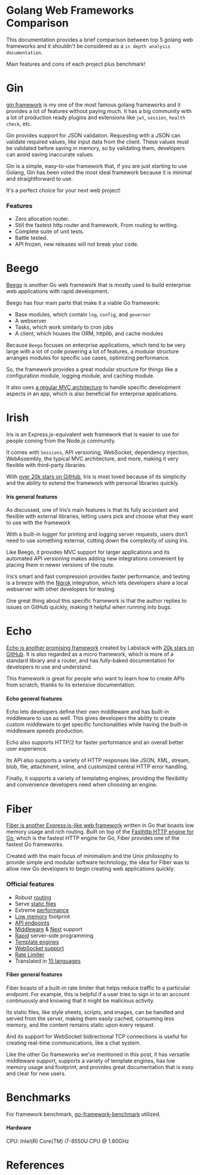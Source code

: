 # Golang Web Frameworks Comparison

This documentation provides a brief comparison between top 5 golang web frameworks and it 
shouldn't be considered as a `in depth analysis documentation`. 

Main features and cons of each project plus benchmark!


# Gin
[gin framework](https://github.com/gin-gonic/gin)  is my one of the most famous golang frameworks and it provides a lot of features without paying much.
It has a big community with a lot of production ready plugins and extensions like `jwt`, `session`, `health check`, etc. 

Gin provides support for JSON validation. Requesting with a JSON can validate required values, like input data from the client. These values must be validated before saving in memory, so by validating them, developers can avoid saving inaccurate values.

Gin is a simple, easy-to-use framework that, if you are just starting to use Golang, Gin has been voted the most ideal framework because it is minimal and straightforward to use.

It's a perfect choice for your next web project! 

### Features
-   Zero allocation router.
-   Still the fastest http router and framework. From routing to writing.
-   Complete suite of unit tests.
-   Battle tested.
-   API frozen, new releases will not break your code.

# Beego

[Beego](https://beego.me/)  is another Go web framework that is mostly used to build enterprise web applications with rapid development.

Beego has four main parts that make it a viable Go framework:

-   Base modules, which contain  `log`,  `config`, and  `governor`
-   A webserver
-   Tasks, which work similarly to cron jobs
-   A client, which houses the ORM, httplib, and cache modules


Because `Beego` focuses on enterprise applications, which tend to be very large with a lot of code powering a lot of features, a modular structure arranges modules for specific use cases, optimizing performance.

So, the framework provides a great modular structure for things like a configuration module, logging module, and caching module.

It also uses  [a regular MVC architecture](https://github.com/beego/beedoc/tree/master/en-US/mvc)  to handle specific development aspects in an app, which is also beneficial for enterprise applications.



# Irish

Iris is an Express.js-equivalent web framework that is easier to use for people coming from the Node.js community.

It comes with  `Sessions`, API versioning, WebSocket, dependency injection, WebAssembly, the typical MVC architecture, and more, making it very flexible with third-party libraries.

With  [over 20k stars on GitHub](https://github.com/kataras/iris), Iris is most loved because of its simplicity and the ability to extend the framework with personal libraries quickly.

#### Iris general features

As discussed, one of Iris’s main features is that its fully accordant and flexible with external libraries, letting users pick and choose what they want to use with the framework

With a built-in logger for printing and logging server requests, users don’t need to use something external, cutting down the complexity of using Iris.

Like Beego, it provides MVC support for larger applications and its automated API versioning makes adding new integrations convenient by placing them in newer versions of the route.

Iris’s smart and fast compression provides faster performance, and testing is a breeze with the [Ngrok](https://ngrok.com/) integration, which lets developers share a local webserver with other developers for testing.

One great thing about this specific framework is that the author replies to issues on GitHub quickly, making it helpful when running into bugs.

# Echo
[Echo is another promising framework](https://echo.labstack.com/)  created by Labstack with  [20k stars on GitHub](https://github.com/labstack/echo). It is also regarded as a micro framework, which is more of a standard library and a router, and has fully-baked documentation for developers to use and understand.

This framework is great for people who want to learn how to create APIs from scratch, thanks to its extensive documentation.

#### Echo general features

Echo lets developers define their own middleware and has built-in middleware to use as well. This gives developers the ability to create custom middleware to get specific functionalities while having the built-in middleware speeds production.

Echo also supports HTTP/2 for faster performance and an overall better user experience.

Its API also supports a variety of HTTP responses like JSON, XML, stream, blob, file, attachment, inline, and customized central HTTP error handling.

Finally, it supports a variety of templating engines, providing the flexibility and convenience developers need when choosing an engine.

# Fiber

[Fiber is another Express.js-like web framework](https://github.com/gofiber/fiber)  written in Go that boasts low memory usage and rich routing. Built on top of the  [Fasthttp HTTP engine for Go](https://github.com/valyala/fasthttp), which is the fastest HTTP engine for Go, Fiber provides one of the fastest Go frameworks.

Created with the main focus of minimalism and the Unix philosophy to provide simple and modular software technology, the idea for Fiber was to allow new Go developers to begin creating web applications quickly.

### Official features
-   Robust  [routing](https://docs.gofiber.io/routing)
-   Serve  [static files](https://docs.gofiber.io/api/app#static)
-   Extreme  [performance](https://docs.gofiber.io/extra/benchmarks)
-   [Low memory](https://docs.gofiber.io/extra/benchmarks)  footprint
-   [API endpoints](https://docs.gofiber.io/api/ctx)
-   [Middleware](https://docs.gofiber.io/middleware)  &  [Next](https://docs.gofiber.io/api/ctx#next)  support
-   [Rapid](https://dev.to/koddr/welcome-to-fiber-an-express-js-styled-fastest-web-framework-written-with-on-golang-497)  server-side programming
-   [Template engines](https://github.com/gofiber/template)
-   [WebSocket support](https://github.com/gofiber/websocket)
-   [Rate Limiter](https://docs.gofiber.io/api/middleware/limiter)
-   Translated in  [15 languages](https://docs.gofiber.io/)

#### Fiber general features

Fiber boasts of a built-in rate limiter that helps reduce traffic to a particular endpoint. For example, this is helpful if a user tries to sign in to an account continuously and knowing that it might be malicious activity.

Its static files, like style sheets, scripts, and images, can be handled and served from the server, making them easily cached, consuming less memory, and the content remains static upon every request.

And its support for WebSocket bidirectional TCP connections is useful for creating real-time communications, like a chat system.

Like the other Go frameworks we’ve mentioned in this post, it has versatile middleware support, supports a variety of template engines, has low memory usage and footprint, and provides great documentation that is easy and clear for new users.


# Benchmarks

For framework benchmark, [go-framework-benchmark](https://github.com/smallnest/go-web-framework-benchmark) utilized. 

#### Hardware
CPU: Intel(R) Core(TM) i7-8550U CPU @ 1.80GHz

# References
